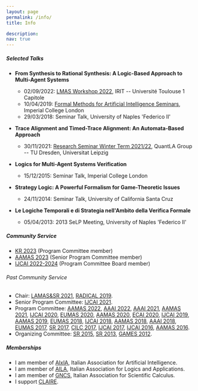 ```yaml
---
layout: page
permalink: /info/
title: Info

description:
nav: true
---
```


##### Selected Talks
- **From Synthesis to Rational Synthesis: A Logic-Based Approach to Multi-Agent Systems**
  - 02/09/2022: [LMAS Workshop 2022](https://sites.google.com/view/workshoplmas), IRIT -- Université Toulouse 1 Capitole
  - 10/04/2019: [Formal Methods for Artificial Intelligence Seminars](https://www.doc.ic.ac.uk/~fbelard/FMAI_Seminars/fmai.html), Imperial College London
  - 29/03/2018: Seminar Talk, University of Naples 'Federico II'

- **Trace Alignment and Timed-Trace Alignment: An Automata-Based Approach**
  - 30/11/2021: [Research Seminar Winter Term 2021/22](https://lat.inf.tu-dresden.de/quantla/index.php/study-programme/research-seminar/ws-2021-22#h8skvw7owaqbs9dw17wverh8y1377), QuantLA Group -- TU Dresden, Universitat Leipzig
  
- **Logics for Multi-Agent Systems Verification**
  - 15/12/2015: Seminar Talk, Imperial College London
  
- **Strategy Logic: A Powerful Formalism for Game-Theoretic Issues**
  - 24/11/2014: Seminar Talk, University of California Santa Cruz
  
- **Le Logiche Temporali e di Strategia nell'Ambito della Verifica Formale**
  - 05/04/2013: 2013 SeLP Meeting, University of Naples 'Federico II'

##### Community Service

- [KR 2023](https://kr.org/KR2023/) (Program Committee member)
- [AAMAS 2023](https://aamas2023.soton.ac.uk/) (Senior Program Committee member)
- [IJCAI 2022-2024](https://www.ijcai.org/) (Program Committee Board member)

###### Past Community Service

- Chair:
    [LAMAS&SR 2021](https://lamassr.github.io/editions/2021),
    [RADICAL 2019](https://sites.google.com/site/radicalconcur).
- Senior Program Committee:
    [IJCAI 2021](https://ijcai-21.org).
- Program Committee:
    [AAMAS 2022](https://aamas2022-conference.auckland.ac.nz),
    [AAAI 2022](https://aaai.org/Conferences/AAAI-22/),
    [AAAI 2021](https://aaai.org/Conferences/AAAI-21),
    [AAMAS 2021](https://aamas2021.soton.ac.uk),
    [IJCAI 2020](https://ijcai20.org),
    [EUMAS 2020](https://eumas2020.csd.auth.gr/eumas2020),
    [AAMAS 2020](https://aamas2020.conference.auckland.ac.nz),
    [ECAI 2020](http://ecai2020.eu),
    [IJCAI 2019](https://ijcai19.org),
    [AAMAS 2019](http://aamas2019.encs.concordia.ca),
    [EUMAS 2018](https://eumas2018.w.uib.no),
    [IJCAI 2018](https://ijcai-18.org),
    [AAMAS 2018](http://celweb.vuse.vanderbilt.edu/aamas18/home),
    [AAAI 2018](http://aaai.org/Conferences/AAAI/aaai18.php),
    [EUMAS 2017](https://eumas2017.ibisc.univ-evry.fr),
    [SR 2017](http://sr2017.csc.liv.ac.uk),
    [CILC 2017](http://cilc2017.unina.it),
    [IJCAI 2017](https://ijcai-17.org),
    [IJCAI 2016](http://ijcai-16.org),
    [AAMAS 2016](https://sis.smu.edu.sg/aamas2016).
- Organizing Committee:
    [SR 2015](https://sites.google.com/site/sr2015homepage),
    [SR 2013](http://www.strategicreasoning.net/editions/2013),
    [GAMES 2012](http://www.games.unina.it).

##### Memberships

- I am member of [AIxIA](https://aixia.it/), Italian Association for Artificial Intelligence.
- I am member of [AILA](http://www.ailalogica.it/), Italian Association for Logics and Applications.
- I am member of [GNCS](https://www.altamatematica.it/gncs), Italian Association for Scientific Calculus.
- I support [CLAIRE](https://claire-ai.org/).

